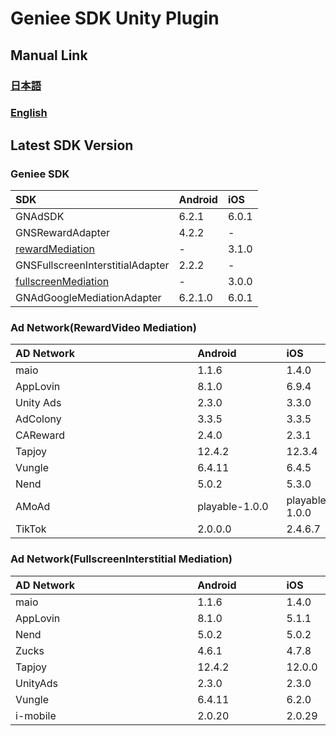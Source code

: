 # Geniee SDK Unity Plugin

## Manual Link

### [日本語](SDK-Manual-ja.md)

### [English](SDK-Manual-en.md)

## Latest SDK Version
### Geniee SDK

|SDK| Android | iOS  |
|:--|:--|:--|
|GNAdSDK | 6.2.1 | 6.0.1|
|GNSRewardAdapter |4.2.2|-|
|[rewardMediation](https://github.com/geniee-ssp/Geniee-iOS-SDK/tree/master/rewardMediation) |-|3.1.0|
|GNSFullscreenInterstitialAdapter |2.2.2|-|
|[fullscreenMediation](https://github.com/geniee-ssp/Geniee-iOS-SDK/tree/master/fullscreenMediation) |-|3.0.0|
|GNAdGoogleMediationAdapter|6.2.1.0|6.0.1|

### Ad Network(RewardVideo Mediation)
| AD Network　　　　　　　　　　　　　 | Android　　　　| iOS　　　　|
|:-----------|:------------|:------------|
| maio | 1.1.6 |1.4.0 |
| AppLovin| 8.1.0 |6.9.4 | 
| Unity Ads | 2.3.0 | 3.3.0 |
| AdColony| 3.3.5 | 3.3.5 | 
| CAReward| 2.4.0 | 2.3.1 | 
| Tapjoy| 12.4.2 | 12.3.4 | 
| Vungle| 6.4.11 | 6.4.5 | 
| Nend| 5.0.2 | 5.3.0 | 
| AMoAd | playable-1.0.0 |playable-1.0.0 |
| TikTok | 2.0.0.0 | 2.4.6.7 |

### Ad Network(FullscreenInterstitial Mediation)

| AD Network　　　　　　　　　　　　　 | Android　　　　|iOS　　　　|
|:-----------|:------------|:------------|
| maio | 1.1.6 |1.4.0 |
| AppLovin| 8.1.0 | 5.1.1 | 
| Nend | 5.0.2 | 5.0.2 | 
| Zucks| 4.6.1 |  4.7.8 |  
| Tapjoy| 12.4.2 |  12.0.0 | 
| UnityAds| 2.3.0 |  2.3.0 | 
| Vungle| 6.4.11 |  6.2.0 |
| i-mobile| 2.0.20 |  2.0.29 | 
